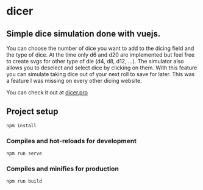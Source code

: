 # dicer

## Simple dice simulation done with vuejs. 
You can choose the number of dice you want to add to the dicing field and the type of dice. At the time only d6 and d20 are implemented but feel free to create svgs for other type of die (d4, d8, d12, ...). The simulator also allows you to deselect and select dice by clicking on them. With this feature you can simulate taking dice out of your next roll to save for later. This was a feature I was missing on every other dicing website.

You can check it out at [dicer.pro](http://dicer.pro)

## Project setup
```
npm install
```

### Compiles and hot-reloads for development
```
npm run serve
```

### Compiles and minifies for production
```
npm run build
```
